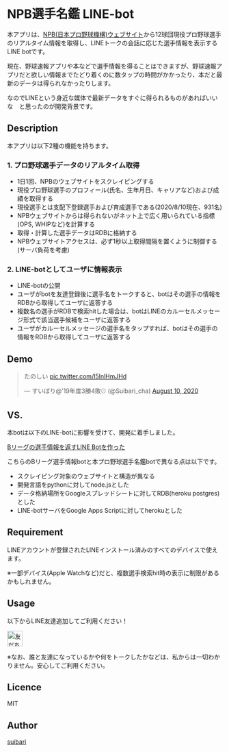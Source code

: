 NPB選手名鑑 LINE-bot
====

本アプリは、[NPB(日本プロ野球機構)ウェブサイト](https://npb.jp/)から12球団現役プロ野球選手のリアルタイム情報を取得し、LINEトークの会話に応じた選手情報を表示するLINE botです。

現在、野球速報アプリや本などで選手情報を得ることはできますが、野球速報アプリだと欲しい情報までたどり着くのに数タップの時間がかかったり、本だと最新のデータは得られなかったりします。

なのでLINEという身近な媒体で最新データをすぐに得られるものがあればいいな　と思ったのが開発背景です。

## Description

本アプリは以下2種の機能を持ちます。

### 1. プロ野球選手データのリアルタイム取得

* 1日1回、NPBのウェブサイトをスクレイピングする
* 現役プロ野球選手のプロフィール(氏名、生年月日、キャリアなど)および成績を取得する
* 現役選手とは支配下登録選手および育成選手である(2020/8/10現在、931名)
* NPBウェブサイトからは得られないがネット上で広く用いられている指標(OPS, WHIPなど)を計算する
* 取得・計算した選手データはRDBに格納する
* NPBウェブサイトアクセスは、必ず1秒以上取得間隔を置くように制御する (サーバ負荷を考慮)

### 2. LINE-botとしてユーザに情報表示

* LINE-botの公開
* ユーザがbotを友達登録後に選手名をトークすると、botはその選手の情報をRDBから取得してユーザに返答する
* 複数名の選手がRDBで検索hitした場合は、botはLINEのカルーセルメッセージ形式で該当選手候補をユーザに返答する
* ユーザがカルーセルメッセージの選手名をタップすれば、botはその選手の情報をRDBから取得してユーザに返答する

## Demo

<blockquote class="twitter-tweet"><p lang="ja" dir="ltr">たのしい <a href="https://t.co/I5lnlHmJHd">pic.twitter.com/I5lnlHmJHd</a></p>&mdash; すいばり@&#39;19年度3勝4敗⚾️ (@Suibari_cha) <a href="https://twitter.com/Suibari_cha/status/1292715250593095682?ref_src=twsrc%5Etfw">August 10, 2020</a></blockquote> <script async src="https://platform.twitter.com/widgets.js" charset="utf-8"></script>

## VS. 

本botは以下のLINE-botに影響を受けて、開発に着手しました。

[Bリーグの選手情報を返すLINE Botを作った](https://kta-basket.hatenablog.com/entry/2019/02/08/005551)

こちらのBリーグ選手情報botと本プロ野球選手名鑑botで異なる点は以下です。

* スクレイピング対象のウェブサイトと構造が異なる
* 開発言語をpythonに対してnode.jsとした
* データ格納場所をGoogleスプレッドシートに対してRDB(heroku postgres)とした
* LINE-botサーバをGoogle Apps Scriptに対してherokuとした

## Requirement

LINEアカウントが登録されたLINEインストール済みのすべてのデバイスで使えます。

※一部デバイス(Apple Watchなど)だと、複数選手検索hit時の表示に制限があるかもしれません。

## Usage

以下からLINE友達追加してご利用ください！

<a href="https://lin.ee/CqYJbKN"><img src="https://scdn.line-apps.com/n/line_add_friends/btn/ja.png" alt="友だち追加" height="36" border="0"></a>

※なお、誰と友達になっているかや何をトークしたかなどは、私からは一切わかりません。安心してご利用ください。

## Licence

MIT

## Author

[suibari](https://github.com/suibari)

